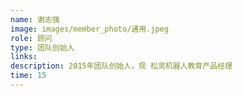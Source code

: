 ```yaml
---
name: 谢志强
image: images/member_photo/通用.jpeg
role: 顾问
type: 团队创始人
links:
description: 2015年团队创始人，现 松灵机器人教育产品经理
time: 15
---
```

